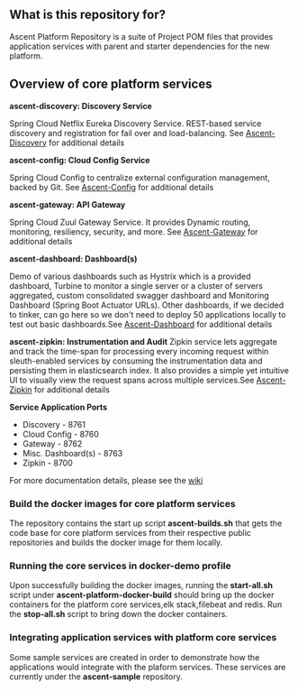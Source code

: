 ## What is this repository for? ##

Ascent Platform Repository is a suite of Project POM files that provides application services with parent and starter dependencies for the new platform. 

## Overview of core platform services ##
**ascent-discovery: Discovery Service**

Spring Cloud Netflix Eureka Discovery Service. REST-based service discovery and registration for fail over and load-balancing.
See [Ascent-Discovery](https://github.com/department-of-veterans-affairs/ascent-platform/wiki/Ascent-Discovery) for additional details

**ascent-config: Cloud Config Service**

Spring Cloud Config to centralize external configuration management, backed by Git. See [Ascent-Config](https://github.com/department-of-veterans-affairs/ascent-platform/wiki/Ascent-Config) for additional details

**ascent-gateway: API Gateway**

Spring Cloud Zuul Gateway Service. It provides Dynamic routing, monitoring, resiliency, security, and more. See [Ascent-Gateway](https://github.com/department-of-veterans-affairs/ascent-platform/wiki/Ascent-Gateway) for additional details

**ascent-dashboard: Dashboard(s)**

Demo of various dashboards such as Hystrix which is a provided dashboard, Turbine to monitor a single server or a cluster of servers aggregated, custom consolidated swagger dashboard and Monitoring Dashboard (Spring Boot Actuator URLs).  Other dashboards, if we decided to tinker, can go here so we don't need to deploy 50 applications locally to test out basic dashboards.See [Ascent-Dashboard](https://github.com/department-of-veterans-affairs/ascent-platform/wiki/Ascent-Dashboard) for additional details

**ascent-zipkin: Instrumentation and Audit**
Zipkin service lets aggregate and track the time-span for processing every incoming request within sleuth-enabled services by consuming the instrumentation data and persisting them in elasticsearch index. It also provides a simple yet intuitive UI to visually view the request spans across multiple services.See [Ascent-Zipkin](https://github.com/department-of-veterans-affairs/ascent-platform/wiki/Ascent-Instrumentation-Sleuth-and-Zipkin) for additional details

**Service Application Ports**
* Discovery - 8761
* Cloud Config - 8760
* Gateway - 8762
* Misc. Dashboard(s) - 8763
* Zipkin - 8700

For more documentation details, please see the [wiki](https://github.com/department-of-veterans-affairs/ascent-platform/wiki)

<h3>Build the docker images for core platform services</h3>

The repository contains the start up script **ascent-builds.sh** that gets the code base for core platform services from their respective public repositories and builds the docker image for them locally.

<h3>Running the core services in docker-demo profile</h3>

Upon successfully building the docker images, running the **start-all.sh** script under **ascent-platform-docker-build** should bring up the docker containers for the platform core services,elk stack,filebeat and redis. Run the **stop-all.sh** script to bring down the docker containers.

<h3>Integrating application services with platform core services</h3>

Some sample services are created in order to demonstrate how the applications would integrate with the plaform services. These services are currently under the **ascent-sample** repository.
